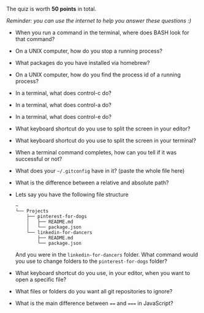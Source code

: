The quiz is worth __50 points__ in total.

_Reminder: you can use the internet to help you answer these questions :)_

- When you run a command in the terminal, where does BASH look for that command?
<!-- Still need to answer!!! -->

- On a UNIX computer, how do you stop a running process?
<!-- Still need to answer!!! -->

- What packages do you have installed via homebrew?
<!-- Still need to answer!!! -->

- On a UNIX computer, how do you find the process id of a running process?
<!-- Still need to answer!!! -->

- In a terminal, what does control-c do?
<!-- Still need to answer!!! -->

- In a terminal, what does control-a do?
<!-- Still need to answer!!! -->

- In a terminal, what does control-e do?
<!-- Still need to answer!!! -->

- What keyboard shortcut do you use to split the screen in your editor?
<!-- Still need to answer!!! -->

- What keyboard shortcut do you use to split the screen in your terminal?
<!-- Still need to answer!!! -->

- When a terminal command completes, how can you tell if it was successful or not?
<!-- Still need to answer!!! -->

- What does your `~/.gitconfig` have in it? (paste the whole file here)
<!-- Still need to answer!!! -->

- What is the difference between a relative and absolute path?
<!-- Still need to answer!!! -->

- Lets say you have the following file structure

  ```
  ~
  └── Projects
      ├── pinterest-for-dogs
      │   ├── README.md
      │   └── package.json
      └── linkedin-for-dancers
          ├── README.md
          └── package.json
  ```

  And you were in the `linkedin-for-dancers` folder. What command would you use to change folders to the `pinterest-for-dogs` folder?

  <!-- Still need to answer!!! -->

- What keyboard shortcut do you use, in your editor, when you want to open a specific file?
<!-- Still need to answer!!! -->

- What files or folders do you want all git repositories to ignore?
<!-- Still need to answer!!! -->

- What is the main difference between `==` and `===` in JavaScript?
<!-- Still need to answer!!! -->
